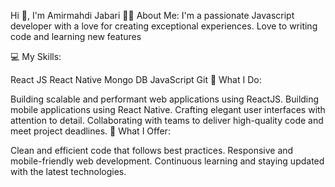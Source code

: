 Hi 👋, I'm Amirmahdi Jabari
👨‍💻 About Me:
I'm a passionate Javascript developer with a love for creating exceptional experiences.
Love to writing code and learning new features

💻 My Skills:

React JS
React Native
Mongo DB
JavaScript
Git
🔨 What I Do:

Building scalable and performant web applications using ReactJS.
Building mobile applications using React Native.
Crafting elegant user interfaces with attention to detail.
Collaborating with teams to deliver high-quality code and meet project deadlines.
🚀 What I Offer:

Clean and efficient code that follows best practices.
Responsive and mobile-friendly web development.
Continuous learning and staying updated with the latest technologies.
